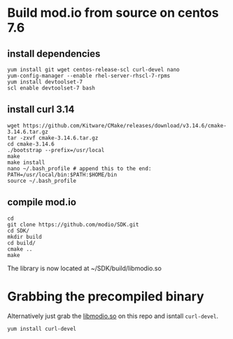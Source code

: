 # Build mod.io from source on centos 7.6

## install dependencies

```
yum install git wget centos-release-scl curl-devel nano
yum-config-manager --enable rhel-server-rhscl-7-rpms
yum install devtoolset-7
scl enable devtoolset-7 bash
```

## install curl 3.14

```
wget https://github.com/Kitware/CMake/releases/download/v3.14.6/cmake-3.14.6.tar.gz
tar -zxvf cmake-3.14.6.tar.gz 
cd cmake-3.14.6
./bootstrap --prefix=/usr/local
make
make install
nano ~/.bash_profile # append this to the end: PATH=/usr/local/bin:$PATH:$HOME/bin
source ~/.bash_profile
```

## compile mod.io

```
cd
git clone https://github.com/modio/SDK.git
cd SDK/
mkdir build
cd build/
cmake ..
make
```

The library is now located at ~/SDK/build/libmodio.so

# Grabbing the precompiled binary

Alternatively just grab the [libmodio.so](https://github.com/Turupawn/ModioCentos7BuildInstructions/raw/master/libmodio.so) on this repo and isntall `curl-devel`.

```
yum install curl-devel
````
